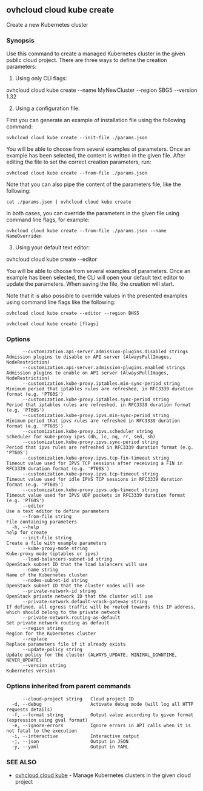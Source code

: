 ## ovhcloud cloud kube create

Create a new Kubernetes cluster

### Synopsis

Use this command to create a managed Kubernetes cluster in the given public cloud project.
There are three ways to define the creation parameters:

1. Using only CLI flags:

  ovhcloud cloud kube create --name MyNewCluster --region SBG5 --version 1.32

2. Using a configuration file:

  First you can generate an example of installation file using the following command:

	ovhcloud cloud kube create --init-file ./params.json

  You will be able to choose from several examples of parameters. Once an example has been selected, the content is written in the given file.
  After editing the file to set the correct creation parameters, run:

	ovhcloud cloud kube create --from-file ./params.json

  Note that you can also pipe the content of the parameters file, like the following:

	cat ./params.json | ovhcloud cloud kube create

  In both cases, you can override the parameters in the given file using command line flags, for example:

	ovhcloud cloud kube create --from-file ./params.json --name NameOverriden

3. Using your default text editor:

  ovhcloud cloud kube create --editor

  You will be able to choose from several examples of parameters. Once an example has been selected, the CLI will open your
  default text editor to update the parameters. When saving the file, the creation will start.

  Note that it is also possible to override values in the presented examples using command line flags like the following:

	ovhcloud cloud kube create --editor --region BHS5


```
ovhcloud cloud kube create [flags]
```

### Options

```
      --customization.api-server.admission-plugins.disabled strings   Admission plugins to disable on API server (AlwaysPullImages, NodeRestriction)
      --customization.api-server.admission-plugins.enabled strings    Admission plugins to enable on API server (AlwaysPullImages, NodeRestriction)
      --customization.kube-proxy.iptables.min-sync-period string      Minimum period that iptables rules are refreshed, in RFC3339 duration format (e.g. 'PT60S')
      --customization.kube-proxy.iptables.sync-period string          Period that iptables rules are refreshed, in RFC3339 duration format (e.g. 'PT60S')
      --customization.kube-proxy.ipvs.min-sync-period string          Minimum period that ipvs rules are refreshed in RFC3339 duration format (e.g. 'PT60S')
      --customization.kube-proxy.ipvs.scheduler string                Scheduler for kube-proxy ipvs (dh, lc, nq, rr, sed, sh)
      --customization.kube-proxy.ipvs.sync-period string              Period that ipvs rules are refreshed in RFC3339 duration format (e.g. 'PT60S')
      --customization.kube-proxy.ipvs.tcp-fin-timeout string          Timeout value used for IPVS TCP sessions after receiving a FIN in RFC3339 duration format (e.g. 'PT60S')
      --customization.kube-proxy.ipvs.tcp-timeout string              Timeout value used for idle IPVS TCP sessions in RFC3339 duration format (e.g. 'PT60S')
      --customization.kube-proxy.ipvs.udp-timeout string              Timeout value used for IPVS UDP packets in RFC3339 duration format (e.g. 'PT60S')
      --editor                                                        Use a text editor to define parameters
      --from-file string                                              File containing parameters
  -h, --help                                                          help for create
      --init-file string                                              Create a file with example parameters
      --kube-proxy-mode string                                        Kube-proxy mode (iptables or ipvs)
      --load-balancers-subnet-id string                               OpenStack subnet ID that the load balancers will use
      --name string                                                   Name of the Kubernetes cluster
      --nodes-subnet-id string                                        OpenStack subnet ID that the cluster nodes will use
      --private-network-id string                                     OpenStack private network ID that the cluster will use
      --private-network.default-vrack-gateway string                  If defined, all egress traffic will be routed towards this IP address, which should belong to the private network
      --private-network.routing-as-default                            Set private network routing as default
      --region string                                                 Region for the Kubernetes cluster
      --replace                                                       Replace parameters file if it already exists
      --update-policy string                                          Update policy for the cluster (ALWAYS_UPDATE, MINIMAL_DOWNTIME, NEVER_UPDATE)
      --version string                                                Kubernetes version
```

### Options inherited from parent commands

```
      --cloud-project string   Cloud project ID
  -d, --debug                  Activate debug mode (will log all HTTP requests details)
  -f, --format string          Output value according to given format (expression using gval format)
  -e, --ignore-errors          Ignore errors in API calls when it is not fatal to the execution
  -i, --interactive            Interactive output
  -j, --json                   Output in JSON
  -y, --yaml                   Output in YAML
```

### SEE ALSO

* [ovhcloud cloud kube](ovhcloud_cloud_kube.md)	 - Manage Kubernetes clusters in the given cloud project

